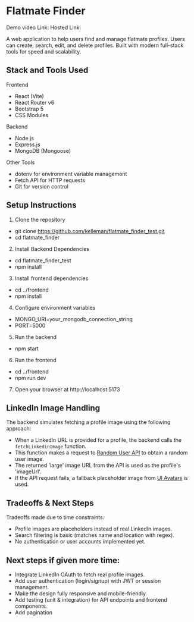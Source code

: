# Flatmate Finder 
Demo video Link:
Hosted Link:

A web application to help users find and manage flatmate profiles. Users can create, search, edit, and delete profiles. Built with modern full-stack tools for speed and scalability.


## Stack and Tools Used

Frontend 
- React (Vite)  
- React Router v6  
- Bootstrap 5  
- CSS Modules  

Backend  
- Node.js  
- Express.js  
- MongoDB (Mongoose)  

Other Tools 
- dotenv for environment variable management  
- Fetch API for HTTP requests  
- Git for version control  

 ## Setup Instructions

1. Clone the repository 
- git clone https://github.com/kelleman/flatmate_finder_test.git
- cd flatmate_finder

2. Install Backend Dependencies
- cd flatmate_finder_test
- npm install

3. Install frontend dependencies

- cd ../frontend
- npm install

4. Configure environment variables
- MONGO_URI=your_mongodb_connection_string
- PORT=5000

5. Run the backend
- npm start

6. Run the frontend
- cd ../frontend
- npm run dev

7. Open your browser at http://localhost:5173

## LinkedIn Image Handling

The backend simulates fetching a profile image using the following approach:

- When a LinkedIn URL is provided for a profile, the backend calls the `fetchLinkedinImage` function.
- This function makes a request to [Random User API](https://randomuser.me/) to obtain a random user image.
- The returned 'large' image URL from the API is used as the profile's 'imageUrl'.
- If the API request fails, a fallback placeholder image from [UI Avatars](https://ui-avatars.com/) is used.


## Tradeoffs & Next Steps
Tradeoffs made due to time constraints:
- Profile images are placeholders instead of real LinkedIn images.
- Search filtering is basic (matches name and location with regex).
- No authentication or user accounts implemented yet.

## Next steps if given more time:
- Integrate LinkedIn OAuth to fetch real profile images.
- Add user authentication (login/signup) with JWT or session management.
- Make the design fully responsive and mobile-friendly.
- Add testing (unit & integration) for API endpoints and frontend components.
- Add pagination
